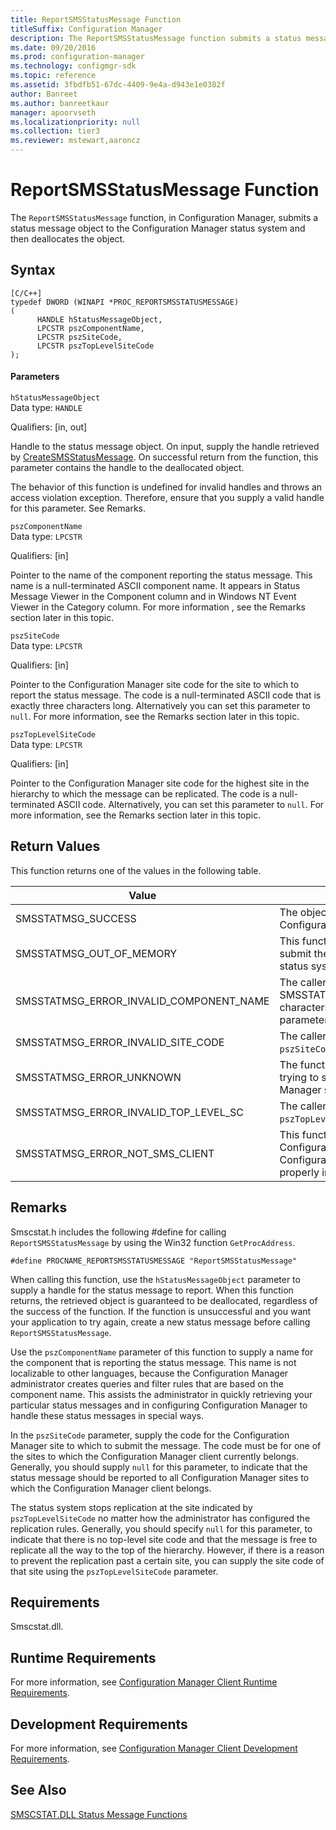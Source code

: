 ```yaml
---
title: ReportSMSStatusMessage Function
titleSuffix: Configuration Manager
description: The ReportSMSStatusMessage function submits a status message object to the Configuration Manager status system and then deallocates the object.
ms.date: 09/20/2016
ms.prod: configuration-manager
ms.technology: configmgr-sdk
ms.topic: reference
ms.assetid: 3fbdfb51-67dc-4409-9e4a-d943e1e0382f
author: Banreet
ms.author: banreetkaur
manager: apoorvseth
ms.localizationpriority: null
ms.collection: tier3
ms.reviewer: mstewart,aaroncz 
---
```

# ReportSMSStatusMessage Function
The `ReportSMSStatusMessage` function, in Configuration Manager, submits a status message object to the Configuration Manager status system and then deallocates the object.  

## Syntax  

```  
[C/C++]  
typedef DWORD (WINAPI *PROC_REPORTSMSSTATUSMESSAGE)  
(  
      HANDLE hStatusMessageObject,  
      LPCSTR pszComponentName,  
      LPCSTR pszSiteCode,  
      LPCSTR pszTopLevelSiteCode  
);  
```  

#### Parameters  
 `hStatusMessageObject`  
 Data type: `HANDLE`  

 Qualifiers: [in, out]  

 Handle to the status message object. On input, supply the handle retrieved by [CreateSMSStatusMessage](../../../../../develop/reference/core/servers/manage/createsmsstatusmessage-function.md). On successful return from the function, this parameter contains the handle to the deallocated object.  

 The behavior of this function is undefined for invalid handles and throws an access violation exception. Therefore, ensure that you supply a valid handle for this parameter. See Remarks.  

 `pszComponentName`  
 Data type: `LPCSTR`  

 Qualifiers: [in]  

 Pointer to the name of the component reporting the status message. This name is a null-terminated ASCII component name. It appears in Status Message Viewer in the Component column and in Windows NT Event Viewer in the Category column. For more information , see the Remarks section later in this topic.  

 `pszSiteCode`  
 Data type: `LPCSTR`  

 Qualifiers: [in]  

 Pointer to the Configuration Manager site code for the site to which to report the status message. The code is a null-terminated ASCII code that is exactly three characters long. Alternatively you can set this parameter to `null`. For more information, see the Remarks section later in this topic.  

 `pszTopLevelSiteCode`  
 Data type: `LPCSTR`  

 Qualifiers: [in]  

 Pointer to the Configuration Manager site code for the highest site in the hierarchy to which the message can be replicated. The code is a null-terminated ASCII code. Alternatively, you can set this parameter to `null`. For more information, see  the Remarks section later in this topic.  

## Return Values  
 This function returns one of the values in the following table.  

|Value|Description|  
|-----------|-----------------|  
|SMSSTATMSG_SUCCESS|The object was successfully submitted to the Configuration Manager status system.|  
|SMSSTATMSG_OUT_OF_MEMORY|This function failed to allocate enough memory to submit the object to the Configuration Manager status system.|  
|SMSSTATMSG_ERROR_INVALID_COMPONENT_NAME|The caller supplied `null` or a string that exceeded SMSSTATMSG_MAX_COMPONENT_NAME_LENGTH characters in length for the `pszComponentName` parameter.|  
|SMSSTATMSG_ERROR_INVALID_SITE_CODE|The caller supplied a non-NULL invalid string for `pszSiteCode`.|  
|SMSSTATMSG_ERROR_UNKNOWN|The function encountered an unknown error while trying to submit the object to the Configuration Manager status system.|  
|SMSSTATMSG_ERROR_INVALID_TOP_LEVEL_SC|The caller supplied a non-NULL invalid string for `pszTopLevelSiteCode`.|  
|SMSSTATMSG_ERROR_NOT_SMS_CLIENT|This function failed to submit the object to the Configuration Manager status system because the Configuration Manager client software is not properly installed on this computer.|  

## Remarks  
 Smscstat.h includes the following #define for calling `ReportSMSStatusMessage` by using the Win32 function `GetProcAddress`.  

```  
#define PROCNAME_REPORTSMSSTATUSMESSAGE "ReportSMSStatusMessage"  
```  

 When calling this function, use the `hStatusMessageObject` parameter to supply a handle for the status message to report. When this function returns, the retrieved object is guaranteed to be deallocated, regardless of the success of the function. If the function is unsuccessful and you want your application to try again, create a new status message before calling `ReportSMSStatusMessage`.  

 Use the `pszComponentName` parameter of this function to supply a name for the component that is reporting the status message. This name is not localizable to other languages, because the Configuration Manager administrator creates queries and filter rules that are based on the component name. This assists the administrator in quickly retrieving your particular status messages and in configuring Configuration Manager to handle these status messages in special ways.  

 In the `pszSiteCode` parameter, supply the code for the Configuration Manager site to which to submit the message. The code must be for one of the sites to which the Configuration Manager client currently belongs. Generally, you should supply `null` for this parameter, to indicate that the status message should be reported to all Configuration Manager sites to which the Configuration Manager client belongs.  

 The status system stops replication at the site indicated by `pszTopLevelSiteCode` no matter how the administrator has configured the replication rules. Generally, you should specify `null` for this parameter, to indicate that there is no top-level site code and that the message is free to replicate all the way to the top of the hierarchy. However, if there is a reason to prevent the replication past a certain site, you can supply the site code of that site using the `pszTopLevelSiteCode` parameter.  

## Requirements  
 Smscstat.dll.  

## Runtime Requirements  
 For more information, see [Configuration Manager Client Runtime Requirements](../../../../../develop/core/reqs/client-runtime-requirements.md).  

## Development Requirements  
 For more information, see [Configuration Manager Client Development Requirements](../../../../../develop/core/reqs/client-development-requirements.md).  

## See Also  
 [SMSCSTAT.DLL Status Message Functions](../../../../../develop/reference/core/servers/manage/smscstat.dll-status-message-functions.md)
